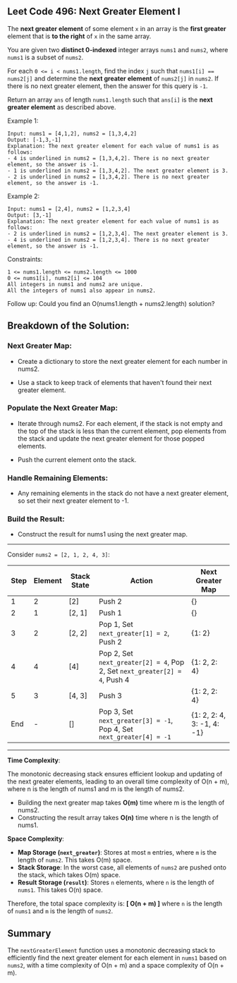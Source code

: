 ## Leet Code 496: Next Greater Element I

The **next greater element** of some element `x` in an array is the **first greater** element that is **to the right** of `x` in the same array.

You are given two **distinct 0-indexed** integer arrays `nums1` and `nums2`, where `nums1` is a subset of `nums2`.

For each `0 <= i < nums1.length`, find the index `j` such that `nums1[i] == nums2[j]` and determine the **next greater element** of `nums2[j]` in `nums2`. If there is no next greater element, then the answer for this query is `-1`.

Return an array `ans` of length `nums1.length` such that `ans[i]` is the **next greater element** as described above.


Example 1:

```plaintext
Input: nums1 = [4,1,2], nums2 = [1,3,4,2]
Output: [-1,3,-1]
Explanation: The next greater element for each value of nums1 is as follows:
- 4 is underlined in nums2 = [1,3,4,2]. There is no next greater element, so the answer is -1.
- 1 is underlined in nums2 = [1,3,4,2]. The next greater element is 3.
- 2 is underlined in nums2 = [1,3,4,2]. There is no next greater element, so the answer is -1.
```

Example 2:
```plaintext
Input: nums1 = [2,4], nums2 = [1,2,3,4]
Output: [3,-1]
Explanation: The next greater element for each value of nums1 is as follows:
- 2 is underlined in nums2 = [1,2,3,4]. The next greater element is 3.
- 4 is underlined in nums2 = [1,2,3,4]. There is no next greater element, so the answer is -1.
```

Constraints:

```plaintext
1 <= nums1.length <= nums2.length <= 1000
0 <= nums1[i], nums2[i] <= 104
All integers in nums1 and nums2 are unique.
All the integers of nums1 also appear in nums2.
```

Follow up: Could you find an O(nums1.length + nums2.length) solution?

## Breakdown of the Solution:

### Next Greater Map:
-  Create a dictionary to store the next greater element for each number in nums2.

-  Use a stack to keep track of elements that haven't found their next greater element.

### Populate the Next Greater Map:

-  Iterate through nums2. For each element, if the stack is not empty and the top of the stack is less than the current element, pop elements from the stack and update the next greater element for those popped elements.

-  Push the current element onto the stack.

### Handle Remaining Elements:

-  Any remaining elements in the stack do not have a next greater element, so set their next greater element to -1.

### Build the Result:

- Construct the result for nums1 using the next greater map.

---

Consider `nums2 = [2, 1, 2, 4, 3]`:

| Step | Element | Stack State       | Action                                        | Next Greater Map        |
|------|---------|-------------------|-----------------------------------------------|-------------------------|
| 1    | 2       | [2]               | Push 2                                        | {}                      |
| 2    | 1       | [2, 1]            | Push 1                                        | {}                      |
| 3    | 2       | [2, 2]            | Pop 1, Set `next_greater[1] = 2`, Push 2      | {1: 2}                  |
| 4    | 4       | [4]               | Pop 2, Set `next_greater[2] = 4`, Pop 2, Set `next_greater[2] = 4`, Push 4 | {1: 2, 2: 4}            |
| 5    | 3       | [4, 3]            | Push 3                                        | {1: 2, 2: 4}            |
| End  | -       | []                | Pop 3, Set `next_greater[3] = -1`, Pop 4, Set `next_greater[4] = -1` | {1: 2, 2: 4, 3: -1, 4: -1} |

---

**Time Complexity**:

The monotonic decreasing stack ensures efficient lookup and updating of the next greater elements, leading to an overall time complexity of O(n + m), where n is the length of nums1 and m is the length of nums2.

-  Building the next greater map takes **O(m)** time where m is the length of nums2.
-  Constructing the result array takes **O(n)** time where n is the length of nums1.

**Space Complexity**:

-  **Map Storage (`next_greater`)**: Stores at most `m` entries, where `m` is the length of `nums2`. This takes O(m) space.
-  **Stack Storage**: In the worst case, all elements of `nums2` are pushed onto the stack, which takes O(m) space. 
-  **Result Storage (`result`)**: Stores `n` elements, where `n` is the length of `nums1`. This takes O(n) space.

Therefore, the total space complexity is: **\[ O(n + m) \]** where `n` is the length of `nums1` and `m` is the length of `nums2`.


## Summary

The `nextGreaterElement` function uses a monotonic decreasing stack to efficiently find the next greater element for each element in `nums1` based on `nums2`, with a time complexity of O(n + m) and a space complexity of O(n + m).
